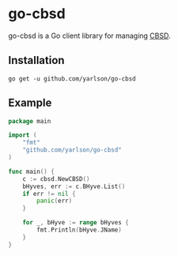 # go-cbsd
go-cbsd is a Go client library for managing [CBSD](https://github.com/cbsd/cbsd).

## Installation

```shell script
go get -u github.com/yarlson/go-cbsd
```

## Example
```go
package main

import (
	"fmt"
	"github.com/yarlson/go-cbsd"
)

func main() {
	c := cbsd.NewCBSD()
	bHyves, err := c.BHyve.List()
	if err != nil {
		panic(err)
	}

	for _, bHyve := range bHyves {
		fmt.Println(bHyve.JName)
	}
}

```